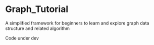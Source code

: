 # Graph_Tutorial
 A simplified framework for beginners to learn and explore graph data structure and related algorithm

 Code under dev
